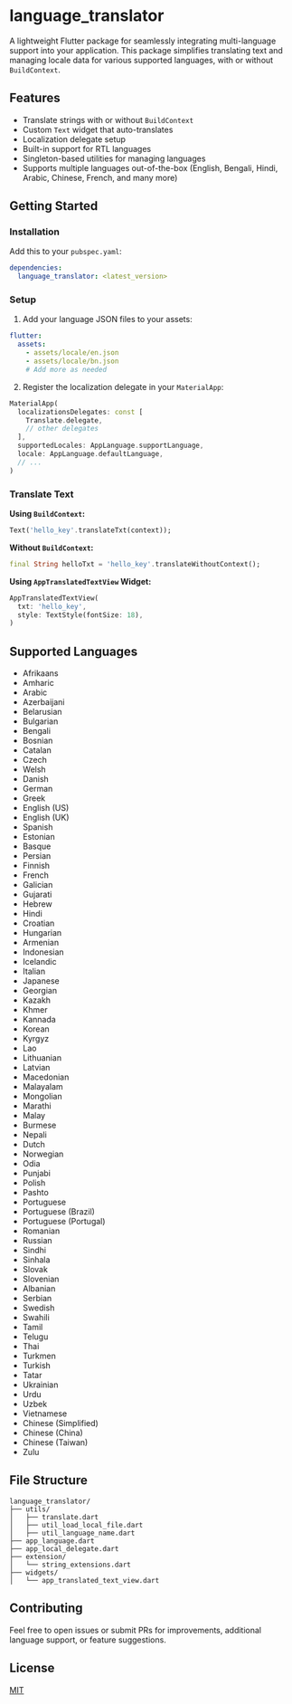 # language_translator

A lightweight Flutter package for seamlessly integrating multi-language support into your application. This package simplifies translating text and managing locale data for various supported languages, with or without `BuildContext`.

## Features

- Translate strings with or without `BuildContext`
- Custom `Text` widget that auto-translates
- Localization delegate setup
- Built-in support for RTL languages
- Singleton-based utilities for managing languages
- Supports multiple languages out-of-the-box (English, Bengali, Hindi, Arabic, Chinese, French, and many more)

## Getting Started

### Installation

Add this to your `pubspec.yaml`:

```yaml
dependencies:
  language_translator: <latest_version>
```

### Setup

1. Add your language JSON files to your assets:

```yaml
flutter:
  assets:
    - assets/locale/en.json
    - assets/locale/bn.json
    # Add more as needed
```

2. Register the localization delegate in your `MaterialApp`:

```dart
MaterialApp(
  localizationsDelegates: const [
    Translate.delegate,
    // other delegates
  ],
  supportedLocales: AppLanguage.supportLanguage,
  locale: AppLanguage.defaultLanguage,
  // ...
)
```

### Translate Text

**Using `BuildContext`:**
```dart
Text('hello_key'.translateTxt(context));
```

**Without `BuildContext`:**
```dart
final String helloTxt = 'hello_key'.translateWithoutContext();
```

**Using `AppTranslatedTextView` Widget:**
```dart
AppTranslatedTextView(
  txt: 'hello_key',
  style: TextStyle(fontSize: 18),
)
```

## Supported Languages

- Afrikaans
- Amharic
- Arabic
- Azerbaijani
- Belarusian
- Bulgarian
- Bengali
- Bosnian
- Catalan
- Czech
- Welsh
- Danish
- German
- Greek
- English (US)
- English (UK)
- Spanish
- Estonian
- Basque
- Persian
- Finnish
- French
- Galician
- Gujarati
- Hebrew
- Hindi
- Croatian
- Hungarian
- Armenian
- Indonesian
- Icelandic
- Italian
- Japanese
- Georgian
- Kazakh
- Khmer
- Kannada
- Korean
- Kyrgyz
- Lao
- Lithuanian
- Latvian
- Macedonian
- Malayalam
- Mongolian
- Marathi
- Malay
- Burmese
- Nepali
- Dutch
- Norwegian
- Odia
- Punjabi
- Polish
- Pashto
- Portuguese
- Portuguese (Brazil)
- Portuguese (Portugal)
- Romanian
- Russian
- Sindhi
- Sinhala
- Slovak
- Slovenian
- Albanian
- Serbian
- Swedish
- Swahili
- Tamil
- Telugu
- Thai
- Turkmen
- Turkish
- Tatar
- Ukrainian
- Urdu
- Uzbek
- Vietnamese
- Chinese (Simplified)
- Chinese (China)
- Chinese (Taiwan)
- Zulu


## File Structure

```
language_translator/
├── utils/
│   ├── translate.dart
│   ├── util_load_local_file.dart
│   ├── util_language_name.dart
├── app_language.dart
├── app_local_delegate.dart
├── extension/
│   └── string_extensions.dart
├── widgets/
│   └── app_translated_text_view.dart
```

## Contributing

Feel free to open issues or submit PRs for improvements, additional language support, or feature suggestions.

## License

[MIT](LICENSE)
